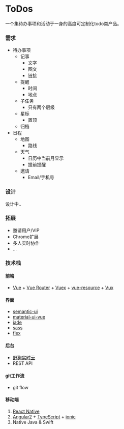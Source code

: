 # ToDos

一个集待办事项和活动于一身的高度可定制化todo类产品。

### 需求

+ 待办事项
  + 记事
    + 文字
    + 图文
    + 链接
  + 提醒
    + 时间
    + 地点
  + 子任务
    + 只有两个层级
  + 星标
    + 置顶
  + 归档
+ 日程
  + 地图
    + 路线
  + 天气
    + 日历中当前月显示
    + 提前提醒
  + 邀请
    + Email/手机号

### 设计

设计中..

### 拓展

+ 邀请用户/VIP
+ Chrome扩展
+ 多人实时协作
+ ...

### 技术栈

#### 前端

+ [Vue](http://cn.vuejs.org/) + [Vue Router](router.vuejs.org/zh-cn/index.html) + [Vuex](http://vuex.vuejs.org/zh-cn/tutorial.html#)  + [vue-resource](https://github.com/vuejs/vue-resource) + [Vux](https://vux.li/#!/demo)

#### 界面

+ [semantic-ui](http://semantic-ui.com/introduction/new.html)
+ [material-ui-vue](http://material-ui-vue.jackyang.me/docs/index.html#!/components/badges/badge)
+ [jade](http://jade-lang.com/)
+ [sass](http://sass.bootcss.com/)
+ [flex](http://www.ruanyifeng.com/blog/2015/07/flex-grammar.html?utm_source=tuicool)

#### 后台

+ [野狗实时云](wilddog.com)
+ REST API

####  git工作流

+ git flow

#### 移动端

1. [React Native](http://reactnative.cn/)
2. [Angular2](https://angular.cn/) + [TypeScript](https://github.com/Microsoft/TypeScript) + [ionic](http://www.ionic.wang/js_doc-index.html)
3. Native Java & Swift